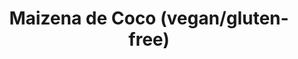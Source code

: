 ---
image:
title: Maizena de Coco (vegan/gluten-free)
description: velvety coconut pudding topped with mango-passion fruit sauce or cinnamon
price: '3.50'
available: true
---